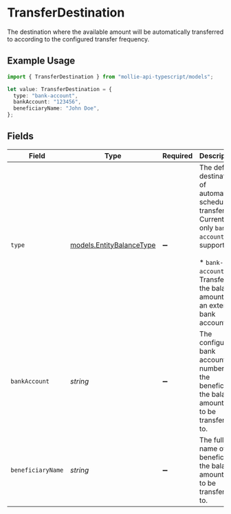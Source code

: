 # TransferDestination

The destination where the available amount will be automatically transferred to according to the configured
transfer frequency.

## Example Usage

```typescript
import { TransferDestination } from "mollie-api-typescript/models";

let value: TransferDestination = {
  type: "bank-account",
  bankAccount: "123456",
  beneficiaryName: "John Doe",
};
```

## Fields

| Field                                                                                                                                                                             | Type                                                                                                                                                                              | Required                                                                                                                                                                          | Description                                                                                                                                                                       | Example                                                                                                                                                                           |
| --------------------------------------------------------------------------------------------------------------------------------------------------------------------------------- | --------------------------------------------------------------------------------------------------------------------------------------------------------------------------------- | --------------------------------------------------------------------------------------------------------------------------------------------------------------------------------- | --------------------------------------------------------------------------------------------------------------------------------------------------------------------------------- | --------------------------------------------------------------------------------------------------------------------------------------------------------------------------------- |
| `type`                                                                                                                                                                            | [models.EntityBalanceType](../models/entitybalancetype.md)                                                                                                                        | :heavy_minus_sign:                                                                                                                                                                | The default destination of automatic scheduled transfers. Currently only `bank-account` is supported.<br/><br/>* `bank-account` — Transfer the balance amount to an external bank account | bank-account                                                                                                                                                                      |
| `bankAccount`                                                                                                                                                                     | *string*                                                                                                                                                                          | :heavy_minus_sign:                                                                                                                                                                | The configured bank account number of the beneficiary the balance amount is to be transferred to.                                                                                 | 123456                                                                                                                                                                            |
| `beneficiaryName`                                                                                                                                                                 | *string*                                                                                                                                                                          | :heavy_minus_sign:                                                                                                                                                                | The full name of the beneficiary the balance amount is to be transferred to.                                                                                                      | John Doe                                                                                                                                                                          |